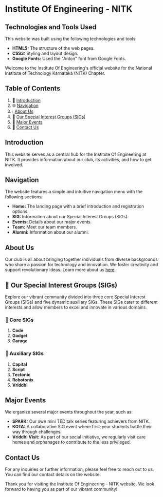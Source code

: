 # Institute Of Engineering - NITK

## Technologies and Tools Used

This website was built using the following technologies and tools:

- **HTML5:** The structure of the web pages.
- **CSS3:** Styling and layout design.
- **Google Fonts:** Used the "Anton" font from Google Fonts.

Welcome to the Institute Of Engineering's official website for the National Institute of Technology Karnataka (NITK) Chapter.

## Table of Contents

1. 🚀 [Introduction](#introduction)
2. 🌐 [Navigation](#navigation)
3. ℹ️ [About Us](#about-us)
4. 🤝 [Our Special Interest Groups (SIGs)](#our-sigs)
5. 🎉 [Major Events](#major-events)
6. 📧 [Contact Us](#contact-us)


## Introduction

This website serves as a central hub for the Institute Of Engineering at NITK. It provides information about our club, its activities, and how to get involved.

## Navigation

The website features a simple and intuitive navigation menu with the following sections:

- **Home:** The landing page with a brief introduction and registration options.
- **SIG:** Information about our Special Interest Groups (SIGs).
- **Events:** Details about our major events.
- **Team:** Meet our team members.
- **Alumni:** Information about our alumni.

## About Us

Our club is all about bringing together individuals from diverse backgrounds who share a passion for technology and innovation. We foster creativity and support revolutionary ideas. Learn more about us [here](#about).

## 🌟 Our Special Interest Groups (SIGs)

Explore our vibrant community divided into three core Special Interest Groups (SIGs) and five dynamic auxiliary SIGs. These SIGs cater to different interests and allow members to excel and innovate in various domains.

### 🚀 Core SIGs

1. **Code**
2. **Gadget**
3. **Garage**

### 🌠 Auxiliary SIGs

1. **Capital**
2. **Script**
3. **Tectonic**
4. **Robotonix**
5. **Vriddhi**


## Major Events

We organize several major events throughout the year, such as:

- **SPARK:** Our own mini TED talk series featuring achievers from NITK.
- **KOTA:** A collaborative SIG event where first-year students battle their way through challenges.
- **Vriddhi Visit:** As part of our social initiative, we regularly visit care homes and orphanages to contribute to the less privileged.

## Contact Us

For any inquiries or further information, please feel free to reach out to us. You can find our contact details on the website.

Thank you for visiting the Institute Of Engineering - NITK website. We look forward to having you as part of our vibrant community!

